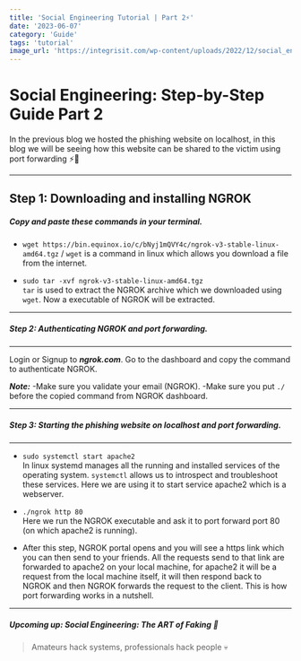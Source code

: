 ```yaml
---
title: 'Social Engineering Tutorial | Part 2⚡'
date: '2023-06-07'
category: 'Guide'
tags: 'tutorial'
image_url: 'https://integrisit.com/wp-content/uploads/2022/12/social_engineering-01.png'
---
```


Social Engineering: Step-by-Step Guide Part 2
 ======================================
In the previous blog we hosted the phishing website on localhost, in this blog we will be seeing how this website can be shared to the victim using port forwarding ⚡💎
  
 * * * * * 
  
 Step 1: Downloading and installing NGROK
 --------------------------------------------- 
  
 ##### Copy and paste these commands in your terminal. 
  
 -  `wget https://bin.equinox.io/c/bNyj1mQVY4c/ngrok-v3-stable-linux-amd64.tgz` /
`wget` is a command in linux which allows you download a file from the internet.

 -  `sudo tar -xvf ngrok-v3-stable-linux-amd64.tgz` \
`tar` is used to extract the NGROK archive which we downloaded using `wget`. Now a executable of NGROK will be extracted.

  
 * * * * * 
  
 ##### Step 2: Authenticating NGROK and port forwarding.
---------------------------------------------
  
Login or Signup to ***ngrok.com***. Go to the dashboard and copy the command to authenticate NGROK.

***Note:*** 
-Make sure you validate your email (NGROK).
-Make sure you put `./` before the copied command from NGROK dashboard.
  
 * * * * * 
 
##### Step 3: Starting the phishing website on localhost and port forwarding.
---------------------------------------------

- `sudo systemctl start apache2` \
In linux systemd manages all the running and installed services of the operating system. `systemctl` allows us to introspect and troubleshoot these services. Here we are using it to start service apache2 which is a webserver.

- `./ngrok http 80` \
Here we run the NGROK executable and ask it to port forward port 80 (on which apache2 is running).

- After this step, NGROK portal opens and you will see a https link which you can then send to your friends. All the requests send to that link are forwarded to apache2 on your local machine, for apache2 it will be a request from the local machine itself, it will then respond back to NGROK and then NGROK forwards the request to the client. This is how port forwarding works in a nutshell.
  
 * * * * * 
  
 ##### Upcoming up: Social Engineering: The ART of Faking 👾  
  
 > Amateurs hack systems, professionals hack people 💀